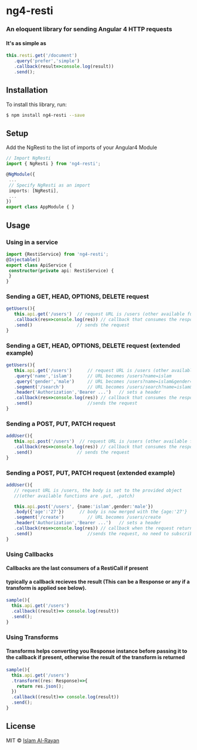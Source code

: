 # ng4-resti
### An eloquent library for sending Angular 4 HTTP requests
#### It's as simple as
```typescript
this.resti.get('/document')
   .query('prefer','simple')
   .callback(result=>console.log(result))
   .send();
````

## Installation

To install this library, run:

```bash
$ npm install ng4-resti --save
```

## Setup

Add the NgResti to the list of imports of your Angular4 Module
```typescript
// Import NgResti
import { NgResti } from 'ng4-resti';

@NgModule({
 ...
 // Specify NgResti as an import
 imports: [NgResti],
 ...
})
export class AppModule { }
```
## Usage

### Using in a service

```typescript
import {RestiService} from 'ng4-resti';
@Injectable()
export class ApiService {
 constructor(private api: RestiService) {
 }
}
```

### Sending a GET, HEAD, OPTIONS, DELETE request
```typescript
getUsers(){
   this.api.get('/users')  // request URL is /users (other available functions are .head, .options, .delete)
   .callback(res=>console.log(res)) // callback that consumes the response
   .send()                 // sends the request
}
```

### Sending a GET, HEAD, OPTIONS, DELETE request (extended example)

```typescript
getUsers(){
   this.api.get('/users')      // request URL is /users (other available functions are .head, .options, .delete)
   .query('name','islam')      // URL becomes /users?name=islam
   .query('gender','male')     // URL becomes /users?name=islam&gender=male
   .segment('/search')         // URL becomes /users/search?name=islam&gender=male
   .header('Authorization','Bearer ...')   // sets a header
   .callback(res=>console.log(res)) // callback that consumes the response
   .send()                     //sends the request
}
```

### Sending a POST, PUT, PATCH request

```typescript
addUser(){
   this.api.post('/users')  // request URL is /users (other available functions are .put, .patch)
   .callback(res=>console.log(res)) // callback that consumes the response
   .send()                 // sends the request
}
```

### Sending a POST, PUT, PATCH request (extended example)

```typescript
addUser(){
   // request URL is /users, the body is set to the provided object
   //(other available functions are .put, .patch)

   this.api.post('/users', {name:'islam',gender:'male'})
   .body({'age':'27'})      // body is now merged with the {age:'27'}
   .segment('/create')         // URL becomes /users/create
   .header('Authorization','Bearer ...')   // sets a header
   .callback(res=>console.log(res)) // callback when the request returns
   .send()                     //sends the request, no need to subscribe to the result cause we specified a callback
}
```
### Using Callbacks
#### Callbacks are the last consumers of a RestiCall if present
#### typically a callback recieves the result (This can be a Response or any if a transform is applied see below).

```typescript
sample(){
  this.api.get('/users')
  .callback((result)=> console.log(result))
  .send();
}
```

### Using Transforms
#### Transforms helps converting you Response instance before passing it to the callback if present, otherwise the result of the transform is returned

```typescript
sample(){
  this.api.get('/users')
  .transform((res: Response)=>{
    return res.json();
  })
  .callback((result)=> console.log(result))
  .send();
}
```
## License

MIT © [Islam Al-Rayan](mailto:iarayan@live.com)
